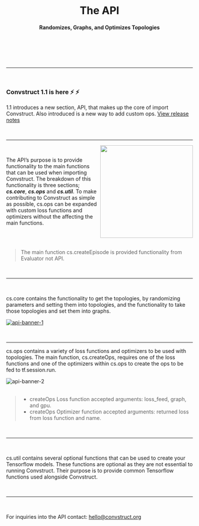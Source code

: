 <br>
<br>
<br>
<br>

<div align="center">

  # The API
  #### Randomizes, Graphs, and Optimizes Topologies

</div>

<br>
<br>
<br>
<br>

---

<br>

### Convstruct 1.1 is here :zap: :zap:

1.1 introduces a new section, API, that makes up the core of import Convstruct. Also introduced is a new way to add custom ops.
[View release notes](https://convstruct.org)

<br>

---



<img align="right" width="250" height="250" src="https://i.ibb.co/R31qNBS/api-icon.png">

<br>

The API’s purpose is to provide functionality to the main functions that can be used when importing Convstruct. The breakdown of this functionality is three sections; ***cs.core***, ***cs.ops*** and ***cs.util***. To make contributing to Convstruct as simple as possible, cs.ops can be expanded with custom loss functions and optimizers without the affecting the main functions.

<br>
<br>

>The main function cs.createEpisode is provided functionality from Evaluator not API.

<br>

---

<br>

cs.core contains the functionality to get the topologies, by randomizing parameters and setting them into topologies, and the functionality to take those topologies and set them into graphs.

[<img align="center" src="https://i.ibb.co/RPy7yJM/api-banner-1.png" alt="api-banner-1" border="0">](https://arxiv.org/abs/1807.06653)

<br>

---

cs.ops contains a variety of loss functions and optimizers to be used with topologies. The main function, cs.createOps, requires one of the loss functions and one of the optimizers within cs.ops to create the ops to be fed to tf.session.run.

<img align="center" src="https://i.ibb.co/8bPp6Z5/api-banner-2.png" alt="api-banner-2" border="0">

<br>
<br>

>- createOps Loss function accepted arguments: loss_feed, graph, and gpu.<br>
>- createOps Optimizer function accepted arguments: returned loss from loss function and name.

<br>

---

<br>


cs.util contains several optional functions that can be used to create your Tensorflow models. These functions are optional as they are not essential to running Convstruct. Their purpose is to provide common Tensorflow functions used alongside Convstruct.

<br>

---

<br>

For inquiries into the API contact: [hello@convstruct.org](hello@convstruct.org)

<br>
<br>
